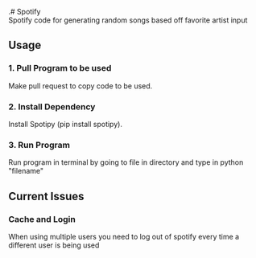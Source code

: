 .# Spotify <br>
Spotify code for generating random songs based off favorite artist input

## Usage
### 1. Pull Program to be used <br>
Make pull request to copy code to be used.

### 2. Install Dependency <br>
Install Spotipy (pip install spotipy). <br>

### 3. Run Program
Run program in terminal by going to file in directory and type in python "filename"
 
 ## Current Issues
 ### Cache and Login <br>
 When using multiple users you need to log out of spotify every time a different user is being used
